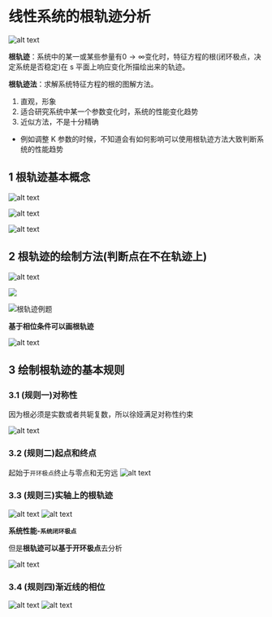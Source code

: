 # 线性系统的根轨迹分析

![alt text](image.png)

**根轨迹**：系统中的某一或某些参量有$0\rightarrow\infty$变化时，特征方程的根(闭环极点，决定系统是否稳定)在 s 平面上响应变化所描绘出来的轨迹。

**根轨迹法**：求解系统特征方程的根的图解方法。

1. 直观，形象
2. 适合研究系统中某一个参数变化时，系统的性能变化趋势
3. 近似方法，不是十分精确

- 例如调整 K 参数的时候，不知道会有如何影响可以使用根轨迹方法大致判断系统的性能趋势

## 1 根轨迹基本概念

![alt text](image-1.png)

![alt text](image-2.png)

![alt text](image-3.png)

## 2 根轨迹的绘制方法(判断点在不在轨迹上)

![alt text](image-4.png)

![](image-5.png)

![根轨迹例题](image-6.png)

**基于相位条件可以画根轨迹**

![alt text](image-7.png)

## 3 绘制根轨迹的基本规则

### 3.1 (规则一)对称性

因为根必须是实数或者共轭复数，所以徐娅满足对称性约束

![alt text](image-9.png)

### 3.2 (规则二)起点和终点

起始于`开环极点`终止与零点和无穷远
![alt text](image-8.png)

### 3.3 (规则三)实轴上的根轨迹

![alt text](image-10.png)
![alt text](image-11.png)



**系统性能-`系统闭环极点`**

但是**根轨迹可以基于开环极点**去分析

![alt text](image-12.png)

### 3.4 (规则四)渐近线的相位

![alt text](image-13.png)
![alt text](image-14.png)
